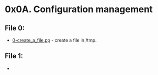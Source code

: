 # 0x0A. Configuration management

## File 0:
* [0-create_a_file.pp](./0-create_a_file.pp) - create a file in /tmp.
## File 1:
* []()
